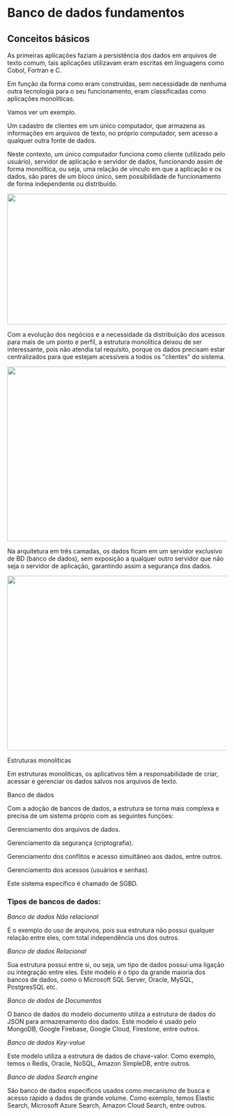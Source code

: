 # Banco de dados fundamentos 

## Conceitos básicos 

As primeiras aplicações faziam a persistência dos dados em arquivos de texto comum, tais aplicações utilizavam eram escritas em linguagens como Cobol, Fortran e C. 

Em função da forma como eram construídas, sem necessidade de nenhuma outra tecnologia para o seu funcionamento, eram classificadas como aplicações monolíticas.

Vamos ver um exemplo.

Um cadastro de clientes em um único computador, que armazena as informações em arquivos de texto, no próprio computador, sem acesso a qualquer outra fonte de dados.

Neste contexto, um único computador funciona como cliente (utilizado pelo usuário), servidor de aplicação e servidor de dados, funcionando assim de forma monolítica, ou seja, uma relação de vínculo em que a aplicação e os dados, são pares de um bloco único, sem possibilidade de funcionamento de forma independente ou distribuído.

<p align="">
  <img alt="" src="https://github.com/rxaviersantos/software-testing/assets/85380530/066938f9-7745-4ae9-997c-b95fa09f43b9" " height="300px" width="520px"> </p>

Com a evolução dos negócios e a necessidade da distribuição dos acessos para mais de um ponto e perfil, a estrutura monolítica deixou de ser interessante, pois não atendia tal requisito, porque os dados precisam estar centralizados para que estejam acessíveis a todos os "clientes" do sistema. 

<p align="">
  <img alt="" src="https://github.com/rxaviersantos/software-testing/assets/85380530/6ec846bb-ea84-4f59-b374-4c3584f8c43c" " height="400px" width="620px"> </p>

Na arquitetura em três camadas, os dados ficam em um servidor exclusivo de BD (banco de dados), sem exposição a qualquer outro servidor que não seja o servidor de aplicação, garantindo assim a segurança dos dados.

<p align="">
  <img alt="" src="https://github.com/rxaviersantos/software-testing/assets/85380530/d3583d19-7498-439c-b7fa-7015aaa25fb9" " height="400px" width="620px"> </p>

Estruturas monolíticas

Em estruturas monolíticas, os aplicativos têm a responsabilidade de criar, acessar e gerenciar os dados salvos nos arquivos de texto.

Banco de dados

Com a adoção de bancos de dados, a estrutura se torna mais complexa e precisa de um sistema próprio com as seguintes funções:


Gerenciamento dos arquivos de dados.

Gerenciamento da segurança (criptografia).

Gerenciamento dos conflitos e acesso simultâneo aos dados, entre outros.

Gerenciamento dos acessos (usuários e senhas).

Este sistema específico é chamado de SGBD.


### Tipos de bancos de dados: 

*Banco de dados Não relacional* 

É o exemplo do uso de arquivos, pois sua estrutura não possui qualquer relação entre eles, com total independência uns dos outros. 

*Banco de dados Relacional*

Sua estrutura possui entre si, ou seja, um tipo de dados possui uma ligação ou integração entre eles. Este modelo é o tipo da grande maioria dos bancos de dados, como o Microsoft SQL Server, Oracle, MySQL, PostgresSQL etc.

*Banco de dados de Documentos* 

O banco de dados do modelo documento utiliza a estrutura de dados do JSON para armazenamento dos dados. Este modelo é usado pelo MongoDB, Google Firebase, Google Cloud, Firestone, entre outros. 

*Banco de dados Key-value*

Este modelo utiliza a estrutura de dados de chave-valor. Como exemplo, temos o Redis, Oracle, NoSQL, Amazon SimpleDB, entre outros.

*Banco de dados Search engine*

São banco de dados específicos usados como mecanismo de busca e acesso rápido a dados de grande volume. Como exemplo, temos Elastic Search, Microsoft Azure Search, Amazon Cloud Search, entre outros. 

